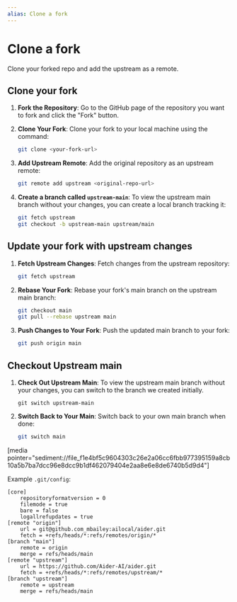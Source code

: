 ```yaml
---
alias: Clone a fork
---
```

# Clone a fork

Clone your forked repo and add the upstream as a remote.

## Clone your fork

1. **Fork the Repository**: Go to the GitHub page of the repository you want to fork and click the "Fork" button.
    
2. **Clone Your Fork**: Clone your fork to your local machine using the command:
    
    ```bash
    git clone <your-fork-url>  
    ```
    
3. **Add Upstream Remote**: Add the original repository as an upstream remote:
    
    ```bash
    git remote add upstream <original-repo-url>  
    ```
    
4. **Create a branch called `upstream-main`**: To view the upstream main branch without your changes, you can create a local branch tracking it:
    
    ```bash
    git fetch upstream
    git checkout -b upstream-main upstream/main  
    ```

## Update your fork with upstream changes

1. **Fetch Upstream Changes**: Fetch changes from the upstream repository:
    
    ```bash
    git fetch upstream  
    ```
    
5. **Rebase Your Fork**: Rebase your fork's main branch on the upstream main branch:
    
    ```bash
    git checkout main  
    git pull --rebase upstream main  
    ```
    
6. **Push Changes to Your Fork**: Push the updated main branch to your fork:
    
    ```bash
    git push origin main  
    ```

## Checkout Upstream main
    
1. **Check Out Upstream Main**: To view the upstream main branch without your changes, you can switch to the branch we created initially.

    ```shell
    git switch upstream-main
    ```
    
2. **Switch Back to Your Main**: Switch back to your own main branch when done:
    
    ```bash
    git switch main  
    ```
    

[media pointer="sediment://file_f1e4bf5c9604303c26e2a06cc6fbb977395159a8cb10a5b7ba7dcc96e8dcc9b1df462079404e2aa8e6e8de6740b5d9d4"]



Example `.git/config`:

```
[core]
    repositoryformatversion = 0
    filemode = true
    bare = false
    logallrefupdates = true
[remote "origin"]
    url = git@github.com_mbailey:ailocal/aider.git
    fetch = +refs/heads/*:refs/remotes/origin/*
[branch "main"]
    remote = origin
    merge = refs/heads/main
[remote "upstream"]
    url = https://github.com/Aider-AI/aider.git
    fetch = +refs/heads/*:refs/remotes/upstream/*
[branch "upstream"]
    remote = upstream
    merge = refs/heads/main
```
